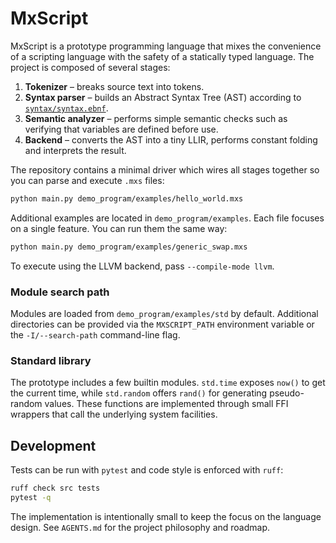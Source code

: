 # MxScript

MxScript is a prototype programming language that mixes the convenience of a
scripting language with the safety of a statically typed language. The project
is composed of several stages:

1. **Tokenizer** – breaks source text into tokens.
2. **Syntax parser** – builds an Abstract Syntax Tree (AST) according to
   [`syntax/syntax.ebnf`](syntax/syntax.ebnf).
3. **Semantic analyzer** – performs simple semantic checks such as verifying that
   variables are defined before use.
4. **Backend** – converts the AST into a tiny LLIR, performs constant folding
   and interprets the result.

The repository contains a minimal driver which wires all stages together so you
can parse and execute `.mxs` files:

```bash
python main.py demo_program/examples/hello_world.mxs
```

Additional examples are located in `demo_program/examples`. Each file focuses on
a single feature. You can run them the same way:

```bash
python main.py demo_program/examples/generic_swap.mxs
```

To execute using the LLVM backend, pass `--compile-mode llvm`.

### Module search path

Modules are loaded from `demo_program/examples/std` by default. Additional
directories can be provided via the `MXSCRIPT_PATH` environment variable or the
`-I/--search-path` command-line flag.

### Standard library

The prototype includes a few builtin modules. `std.time` exposes `now()` to get
the current time, while `std.random` offers `rand()` for generating
pseudo-random values. These functions are implemented through small FFI wrappers
that call the underlying system facilities.

## Development

Tests can be run with `pytest` and code style is enforced with `ruff`:

```bash
ruff check src tests
pytest -q
```

The implementation is intentionally small to keep the focus on the language
design. See `AGENTS.md` for the project philosophy and roadmap.
